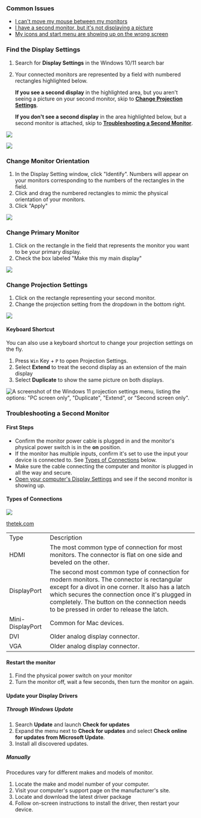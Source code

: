 ### Common Issues

- [I can't move my mouse between my monitors](#change-monitor-orientation)
- [I have a second monitor, but it's not displaying a picture](#troubleshooting-a-second-monitor)
- [My icons and start menu are showing up on the wrong screen](#change-primary-monitor)

### Find the Display Settings

1. Search for **Display Settings** in the Windows 10/11 search bar
2. Your connected monitors are represented by a field with numbered rectangles highlighted below.  
      
    **If you see a second display** in the highlighted area, but you aren't seeing a picture on your second monitor, skip to [**Change Projection Settings**](#change-projection-settings).  
      
    **If you don't see a second display** in the area highlighted below, but a second monitor is attached, skip to [**Troubleshooting a Second Monitor**](#troubleshooting-a-second-monitor).

![](https://sites.temple.edu/hbghelp/files/2023/12/image-15.png)

![](https://sites.temple.edu/hbghelp/files/2023/12/image-18-1024x796.png)

### Change Monitor Orientation

1. In the Display Setting window, click "Identify". Numbers will appear on your monitors corresponding to the numbers of the rectangles in the field.
2. Click and drag the numbered rectangles to mimic the physical orientation of your monitors.
3. Click "Apply"

![](https://sites.temple.edu/hbghelp/files/2023/12/rearrange.gif)

### Change Primary Monitor

1. Click on the rectangle in the field that represents the monitor you want to be your primary display.
2. Check the box labeled "Make this my main display"

![](https://sites.temple.edu/hbghelp/files/2024/11/image-19-edited.png)

### Change Projection Settings

1. Click on the rectangle representing your second monitor.
2. Change the projection setting from the dropdown in the bottom right.

![](https://sites.temple.edu/hbghelp/files/2023/12/image-21.png)

#### Keyboard Shortcut

You can also use a keyboard shortcut to change your projection settings on the fly.

1. Press `Win` Key + `P` to open Projection Settings.
2. Select **Extend** to treat the second display as an extension of the main display
3. Select **Duplicate** to show the same picture on both displays.

![A screenshot of the Windows 11 projection settings menu, listing the options: "PC screen only", "Duplicate", "Extend", or "Second screen only".](https://sites.temple.edu/hbghelp/files/2023/12/image-7.png)

### Troubleshooting a Second Monitor

#### First Steps

- Confirm the monitor power cable is plugged in and the monitor's physical power switch is in the **on** position.
- If the monitor has multiple inputs, confirm it's set to use the input your device is connected to. See [Types of Connections](#types-of-connections) below.
- Make sure the cable connecting the computer and monitor is plugged in all the way and secure.
- [Open your computer's Display Settings](#find-the-display-settings) and see if the second monitor is showing up.

#### Types of Connections

![](https://sites.temple.edu/hbghelp/files/2023/12/image-17.png)

[thetek.com](https://thetek.com/common-display-cables-explained/)

|   |   |
|---|---|
|Type|Description|
|HDMI|The most common type of connection for most monitors. The connector is flat on one side and beveled on the other.|
|DisplayPort|The second most common type of connection for modern monitors. The connector is rectangular except for a divot in one corner. It also has a latch which secures the connection once it's plugged in completely. The button on the connection needs to be pressed in order to release the latch.|
|Mini-DisplayPort|Common for Mac devices.|
|DVI|Older analog display connector.|
|VGA|Older analog display connector.|

#### Restart the monitor

1. Find the physical power switch on your monitor
2. Turn the monitor off, wait a few seconds, then turn the monitor on again.

#### Update your Display Drivers

##### Through Windows Update

1. Search **Update** and launch **Check for updates**
2. Expand the menu next to **Check for updates** and select **Check online for updates from Microsoft Update**.
3. Install all discovered updates.

##### Manually

Procedures vary for different makes and models of monitor.

1. Locate the make and model number of your computer.
2. Visit your computer's support page on the manufacturer's site.
3. Locate and download the latest driver package
4. Follow on-screen instructions to install the driver, then restart your device.